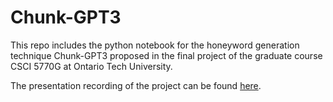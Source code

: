 # Chunk-GPT3

This repo includes the python notebook for the honeyword generation technique Chunk-GPT3 proposed in the final project of the graduate course CSCI 5770G at Ontario Tech University.

The presentation recording of the project can be found [here](https://ontariotechu-my.sharepoint.com/:v:/g/personal/fangyi_yu_ontariotechu_ca/ESsGklyo8-NBl5WYf-xTvzIB5iwRIFfHxg05mzJIFM9HZQ?e=LSg5ff).

